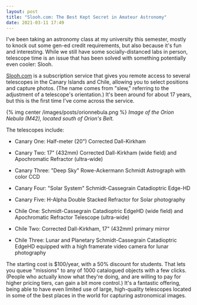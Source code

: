 ```yaml
---
layout: post
title: "Slooh.com: The Best Kept Secret in Amateur Astronomy"
date: 2021-03-11 17:49
---
```


I've been taking an astronomy class at my university this semester, mostly to knock out some gen-ed credit requirements, but also because it's fun and interesting. While we still have some socially-distanced labs in person, telescope time is an issue that has been solved with something potentially even cooler: Slooh.

[Slooh.com](https://slooh.com) is a subscription service that gives you remote access to several telescopes in the Canary Islands and Chile, allowing you to select positions and capture photos. (The name comes from "slew," referring to the adjustment of a telescope's orientation.) It's been around for about 17 years, but this is the first time I've come across the service.

{% img center /images/posts/orionnebula.png %}
*Image of the Orion Nebula (M42), located south of Orion's Belt.*

The telescopes include:

* Canary One: Half-meter (20") Corrected Dall-Kirkham

* Canary Two: 17" (432mm) Corrected Dall-Kirkham (wide field) and Apochromatic Refractor (ultra-wide)

* Canary Three: "Deep Sky" Rowe-Ackermann Schmidt Astrograph with color CCD

* Canary Four: "Solar System" Schmidt-Cassegrain Catadioptric Edge-HD

* Canary Five: H-Alpha Double Stacked Refractor for Solar photography

* Chile One: Schmidt-Cassegrain Catadioptric EdgeHD (wide field) and Apochromatic Refractor Telescope (ultra-wide)

* Chile Two: Corrected Dall-Kirkham, 17" (432mm) primary mirror

* Chile Three: Lunar and Planetary Schmidt-Cassegrain Catadioptric EdgeHD equipped with a high framerate video camera for lunar photography

The starting cost is $100/year, with a 50% discount for students. That lets you queue "missions" to any of 1000 catalogued objects with a few clicks. (People who actually know what they're doing, and are willing to pay for higher pricing tiers, can gain a bit more control.) It's a fantastic offering, being able to have even limited use of large, high-quality telescopes located in some of the best places in the world for capturing astronomical images.